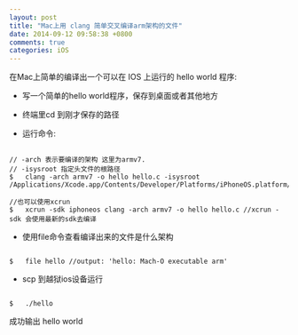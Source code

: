 ```yaml
---
layout: post
title: "Mac上用 clang 简单交叉编译arm架构的文件"
date: 2014-09-12 09:58:38 +0800
comments: true
categories: iOS
---
```


在Mac上简单的编译出一个可以在 IOS 上运行的 hello world 程序:

<!-- more -->

* 写一个简单的hello world程序，保存到桌面或者其他地方

* 终端里cd 到刚才保存的路径

* 运行命令:
	
``` objc

// -arch 表示要编译的架构 这里为armv7.
// -isysroot 指定头文件的根路径
$	clang -arch armv7 -o hello hello.c -isysroot /Applications/Xcode.app/Contents/Developer/Platforms/iPhoneOS.platform/Developer/SDKs/iPhoneOS7.1.sdk

//也可以使用xcrun
$   xcrun -sdk iphoneos clang -arch armv7 -o hello hello.c //xcrun -sdk 会使用最新的sdk去编译

```

* 使用file命令查看编译出来的文件是什么架构	
	

``` objc

$	file hello //output: 'hello: Mach-O executable arm'

```

* scp 到越狱ios设备运行

``` objc

$	./hello

```

成功输出 hello world






